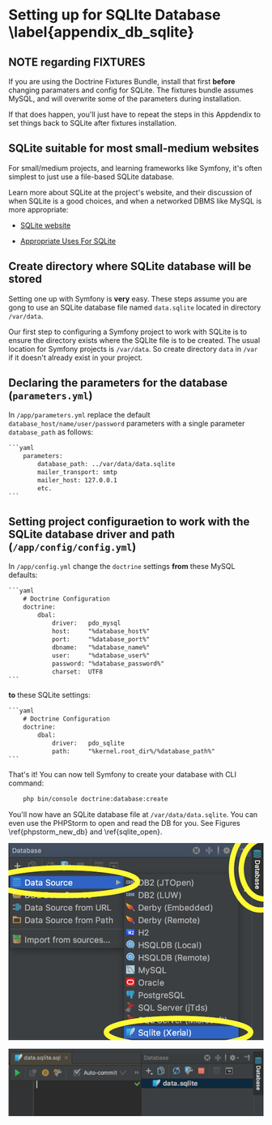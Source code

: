 

# Setting up for SQLIte Database \label{appendix_db_sqlite}

## NOTE regarding FIXTURES

If you are using the Doctrine Fixtures Bundle, install that first **before** changing paramaters and config for SQLite. The fixtures bundle assumes MySQL, and will overwrite some of the parameters during installation.

If that does happen, you'll just have to repeat the steps in this Appdendix to set things back to SQLite after fixtures installation.

## SQLite suitable for most small-medium websites

For small/medium projects, and learning frameworks like Symfony, it's often simplest to just use a file-based SQLite database.

Learn more about SQLite at the project's website, and their discussion of when SQLite is a good choices, and when a networked DBMS like MySQL is more appropriate:

- [SQLite website](https://www.sqlite.org/)

- [Appropriate Uses For SQLite](http://www.sqlite.org/whentouse.html)

## Create directory where SQLite database will be stored

Setting one up with Symfony is **very** easy. These steps assume you are gong to use an SQLite database file named `data.sqlite` located in directory `/var/data`.

Our first step to configuring a Symfony project to work with SQLite is to ensure the directory exists where the SQLIte file is to be created. The usual location for Symfony projects is `/var/data`. So create directory `data` in `/var` if it doesn't already exist in your project.

## Declaring the parameters for the database (`parameters.yml`)

In `/app/parameters.yml` replace the default `database_host/name/user/password` parameters with a single parameter `database_path` as follows:

    ```yaml
        parameters:
            database_path: ../var/data/data.sqlite
            mailer_transport: smtp
            mailer_host: 127.0.0.1
            etc.
    ```

## Setting project configuraetion to work with the SQLite database driver and path (`/app/config/config.yml`)

In `/app/config.yml` change the `doctrine` settings **from** these MySQL defaults:

    ```yaml
        # Doctrine Configuration
        doctrine:
            dbal:
                driver:   pdo_mysql
                host:     "%database_host%"
                port:     "%database_port%"
                dbname:   "%database_name%"
                user:     "%database_user%"
                password: "%database_password%"
                charset:  UTF8
    ```

**to** these SQLite settings:

    ```yaml
        # Doctrine Configuration
        doctrine:
            dbal:
                driver:   pdo_sqlite
                path:     "%kernel.root_dir%/%database_path%"
    ```



That's it! You can now tell Symfony to create your database with CLI command:

```bash
    php bin/console doctrine:database:create
```

You'll now have an SQLite database file at `/var/data/data.sqlite`. You can even use the PHPStorm to open and read the DB for you. See Figures \ref{phpstorm_new_db} and \ref{sqlite_open}.

![Open SQLite view in PHPMyAdmin. \label{phpstorm_new_db}](./03_figures/database/8_phpstorm_database_sm.png)

![Viewing `/var/data.sqlite` in PHPStorm. \label{sqlite_open}](./03_figures/database/9_sqlite_in_phpstorm_sm.png)
